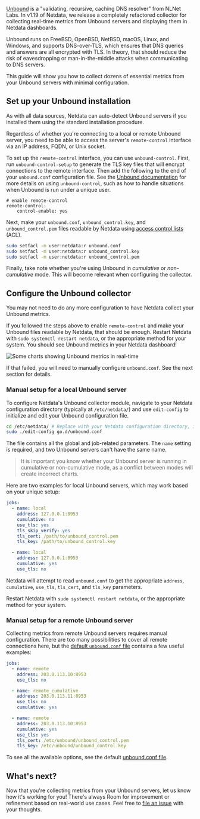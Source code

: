 

[Unbound](https://nlnetlabs.nl/projects/unbound/about/) is a "validating, recursive, caching DNS resolver" from NLNet
Labs. In v1.19 of Netdata, we release a completely refactored collector for collecting real-time metrics from Unbound
servers and displaying them in Netdata dashboards.

Unbound runs on FreeBSD, OpenBSD, NetBSD, macOS, Linux, and Windows, and supports DNS-over-TLS, which ensures that DNS
queries and answers are all encrypted with TLS. In theory, that should reduce the risk of eavesdropping or
man-in-the-middle attacks when communicating to DNS servers.

This guide will show you how to collect dozens of essential metrics from your Unbound servers with minimal
configuration.

## Set up your Unbound installation

As with all data sources, Netdata can auto-detect Unbound servers if you installed them using the standard installation
procedure.

Regardless of whether you're connecting to a local or remote Unbound server, you need to be able to access the server's
`remote-control` interface via an IP address, FQDN, or Unix socket.

To set up the `remote-control` interface, you can use `unbound-control`. First, run `unbound-control-setup` to generate
the TLS key files that will encrypt connections to the remote interface. Then add the following to the end of your
`unbound.conf` configuration file. See the [Unbound
documentation](https://nlnetlabs.nl/documentation/unbound/howto-setup/#setup-remote-control) for more details on using
`unbound-control`, such as how to handle situations when Unbound is run under a unique user.

```text
# enable remote-control
remote-control:
    control-enable: yes
```

Next, make your `unbound.conf`, `unbound_control.key`, and `unbound_control.pem` files readable by Netdata using [access
control lists](https://wiki.archlinux.org/index.php/Access_Control_Lists) (ACL).

```bash
sudo setfacl -m user:netdata:r unbound.conf
sudo setfacl -m user:netdata:r unbound_control.key
sudo setfacl -m user:netdata:r unbound_control.pem
```

Finally, take note whether you're using Unbound in _cumulative_ or _non-cumulative_ mode. This will become relevant when
configuring the collector.

## Configure the Unbound collector

You may not need to do any more configuration to have Netdata collect your Unbound metrics.

If you followed the steps above to enable `remote-control` and make your Unbound files readable by Netdata, that should
be enough. Restart Netdata with `sudo systemctl restart netdata`, or the appropriate method for your system. You should see Unbound metrics in your Netdata dashboard!

![Some charts showing Unbound metrics in real-time](https://user-images.githubusercontent.com/1153921/69659974-93160f00-103c-11ea-88e6-27e9efcf8c0d.png)

If that failed, you will need to manually configure `unbound.conf`. See the next section for details.

### Manual setup for a local Unbound server

To configure Netdata's Unbound collector module, navigate to your Netdata configuration directory (typically at
`/etc/netdata/`) and use `edit-config` to initialize and edit your Unbound configuration file.

```bash
cd /etc/netdata/ # Replace with your Netdata configuration directory, if not /etc/netdata/
sudo ./edit-config go.d/unbound.conf
```

The file contains all the global and job-related parameters. The `name` setting is required, and two Unbound servers
can't have the same name.

> It is important you know whether your Unbound server is running in cumulative or non-cumulative mode, as a conflict
> between modes will create incorrect charts.

Here are two examples for local Unbound servers, which may work based on your unique setup:

```yaml
jobs:
  - name: local
    address: 127.0.0.1:8953
    cumulative: no
    use_tls: yes
    tls_skip_verify: yes
    tls_cert: /path/to/unbound_control.pem
    tls_key: /path/to/unbound_control.key

  - name: local
    address: 127.0.0.1:8953
    cumulative: yes
    use_tls: no
```

Netdata will attempt to read `unbound.conf` to get the appropriate `address`, `cumulative`, `use_tls`, `tls_cert`, and
`tls_key` parameters.

Restart Netdata with `sudo systemctl restart netdata`, or the appropriate method for your system.

### Manual setup for a remote Unbound server

Collecting metrics from remote Unbound servers requires manual configuration. There are too many possibilities to cover
all remote connections here, but the [default `unbound.conf`
file](https://github.com/netdata/netdata/blob/master/src/go/plugin/go.d/config/go.d/unbound.conf) contains a few useful examples:

```yaml
jobs:
  - name: remote
    address: 203.0.113.10:8953
    use_tls: no

  - name: remote_cumulative
    address: 203.0.113.11:8953
    use_tls: no
    cumulative: yes

  - name: remote
    address: 203.0.113.10:8953
    cumulative: yes
    use_tls: yes
    tls_cert: /etc/unbound/unbound_control.pem
    tls_key: /etc/unbound/unbound_control.key
```

To see all the available options, see the default [unbound.conf
file](https://github.com/netdata/netdata/blob/master/src/go/plugin/go.d/config/go.d/unbound.conf).

## What's next?

Now that you're collecting metrics from your Unbound servers, let us know how it's working for you! There's always Room
for improvement or refinement based on real-world use cases. Feel free to [file an
issue](https://github.com/netdata/netdata/issues/new?assignees=&labels=bug%2Cneeds+triage&template=BUG_REPORT.yml) with your
thoughts.
